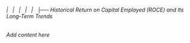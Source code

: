 ###### |   |   |   |   |   ├── Historical Return on Capital Employed (ROCE) and Its Long-Term Trends

*Add content here*